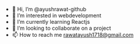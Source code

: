 - 👋 Hi, I’m @ayushrawat-github
- 👀 I’m interested in webdevelopment
- 🌱 I’m currently learning Reactjs
- 💞️ I’m looking to collaborate on a project
- 📫 How to reach me  rawatayush1718@gmail.com

<!---
ayushrawat-github/ayushrawat-github is a ✨ special ✨ repository because its `README.md` (this file) appears on your GitHub profile.
You can click the Preview link to take a look at your changes.
--->
